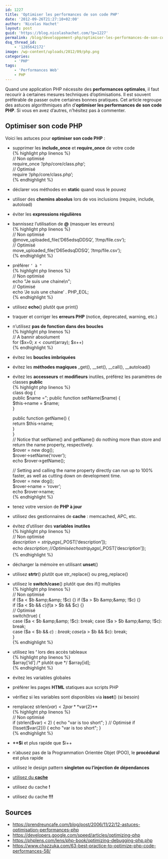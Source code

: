 ```yaml
---
id: 1227
title: 'Optimiser les performances de son code PHP'
date: '2012-09-26T21:27:10+02:00'
author: 'Nicolas Hachet'
layout: post
guid: 'https://blog.nicolashachet.com/?p=1227'
permalink: /blog/developpement-php/optimiser-les-performances-de-son-code-php/
dsq_thread_id:
    - '1285642172'
image: /wp-content/uploads/2012/09/php.png
categories:
    - 'PHP'
tags:
    - 'Performances Web'
    - PHP
---
```


Quand une application PHP nécessite des **performances optimales**, il faut recourir à certaines mesures techniques d’optimisations. Il est souvent préférable de passer outre certaines bonnes pratiques. Cet article regroupe des astuces algorithmiques afin d’**optimiser les performances de son code PHP**. Si vous en avez d’autres, n’hésitez pas à commenter.

## Optimiser son code PHP

Voici les astuces pour **optimiser son code PHP** :

- supprimer les **include_once** et **require_once** de votre code  
    {% highlight php linenos %}  
    // Non optimisé  
    require_once ‘/php/core/class.php’;  
    // Optimisé  
    require ‘/php/core/class.php’;  
    {% endhighlight %}
- déclarer vos méthodes en **static** quand vous le pouvez
- utiliser des **chemins absolus** lors de vos inclusions (require, include, autoload)
- éviter les **expressions régulières**
- bannissez l’utilisation de **@** (masquer les erreurs)  
    {% highlight php linenos %}  
    // Non optimisé  
    @move_uploaded_file(‘D65edsqDDSQ’, ‘/tmp/file.csv’);  
    // Optimisé  
    move_uploaded_file(‘D65edsqDDSQ’, ‘/tmp/file.csv’);  
    {% endhighlight %}
- préférer `‘ à "`   
    {% highlight php linenos %}  
    // Non optimisé  
    echo "Je suis une chaine\\n";  
    // Optimisé  
    echo ‘Je suis une chaine’ . PHP_EOL;  
    {% endhighlight %}
- utilisez **echo**() plutôt que print()
- traquer et corriger les **erreurs PHP** (notice, deprecated, warning, etc.)
- n’utilisez **pas de fonction dans des boucles**  
    {% highlight php linenos %}  
    // A bannir absolument  
    for ($x=0; $x < count($array); $x++)  
    {% endhighlight %}
- évitez les **boucles imbriquées**
- évitez les **méthodes magiques** _get(), __set(), __call(), __autoload()
- évitez les **accesseurs** et **modifieurs** inutiles, préférez les paramètres de classes **public**  
    {% highlight php linenos %}  
    class dog {  
     public $name =";  public function setName($name) {  
     $this->name = $name;  
     }
    
     public function getName() {  
     return $this->name;  
     }  
    }  
    // Notice that setName() and getName() do nothing more than store and return the name property, respectively.  
    $rover = new dog();  
    $rover->setName(‘rover’);  
    echo $rover->getName();
    
    // Setting and calling the name property directly can run up to 100% faster, as well as cutting down on development time.  
    $rover = new dog();  
    $rover->name = ‘rover’;  
    echo $rover->name;  
    {% endhighlight %}
- tenez votre version de **PHP à jour**
- utilisez des gestionnaires de **cache** : memcached, APC, etc.
- évitez d’utiliser des **variables** **inutiles**  
    {% highlight php linenos %}  
    // Non optimisé  
    $description = strip_tags($_POST[‘description’]);  
    echo $description;  
    // Optimisé  
    echo strip_tags($_POST[‘description’]);  
    {% endhighlight %}
- décharger la mémoire en utilisant **unset**()
- utilisez **strtr**() plutôt que str_replace() ou preg_replace()
- utilisez le **switch/case**() plutôt que des if() multiples  
    {% highlight php linenos %}  
    // Non optimisé  
    if ($a < $b &amp;&amp; !$c) {} if ($a > $b &amp;&amp; !$c) {}  
    if ($a < $b &amp;&amp; $c) {} if ($a > $b &amp;&amp; $c) {}  
    // Optimisé  
    switch(true) {  
     case ($a < $b &amp;&amp; !$c): break; case ($a > $b &amp;&amp; !$c): break;  
     case ($a < $b &amp;&amp; $c): break; case ($a > $b &amp;&amp; $c): break;  
    }  
    {% endhighlight %}
- utilisez les **‘** lors des accès tableaux  
    {% highlight php linenos %}  
    $array[‘id’] /* plutôt que \*/ $array[id];  
    {% endhighlight %}
- évitez les variables globales
- préférer les pages **HTML** statiques aux scripts PHP
- vérifiez si les variables sont disponibles via **isset**() (si besoin)
- remplacez strlen($var) < 2 par **$var{2}**  
    {% highlight php linenos %}  
    // Non optimisé  
    if (strlen($var) < 2) { echo "var is too short"; }  
    // Optimisé  
    if (!isset($var{2})) { echo "var is too short"; }  
    {% endhighlight %}
- **++$i** et plus rapide que $i++
- n’abusez pas de la Programmation Orientée Objet (POO), le **procédural** est plus rapide
- utilisez le design pattern **singleton ou l’injection de dépendances**
- [utilisez du **cache**](https://blog.nicolashachet.com/gestion-de-caches/optimisation-web-php-des-caches-a-tous-les-niveaux/ "Optimisation Web PHP : des caches à tous les niveaux")
- utilisez du cache **!**
- utilisez du cache **!!!**

## Sources

- <https://prendreuncafe.com/blog/post/2006/11/22/12-astuces-optimisation-performances-php>  
- <https://developers.google.com/speed/articles/optimizing-php>  
- <https://phplens.com/lens/php-book/optimizing-debugging-php.php>  
- <https://www.chazzuka.com/63-best-practice-to-optimize-php-code-performances-58/>
